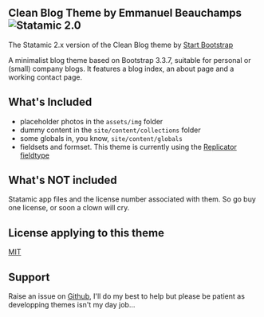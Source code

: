 ## Clean Blog Theme by Emmanuel Beauchamps ![Statamic 2.0](https://img.shields.io/badge/statamic-2.8-blue.svg?style=flat-square)

The Statamic 2.x version of the Clean Blog theme by [Start Bootstrap](https://startbootstrap.com/template-overviews/clean-blog/)
  
A minimalist blog theme based on Bootstrap 3.3.7, suitable for personal or (small) company blogs. It features a blog index, an about page and a working contact page.
  
## What's Included  
  
- placeholder photos in the `assets/img` folder
- dummy content in the `site/content/collections` folder
- some globals in, you know, `site/content/globals`
- fieldsets and formset. This theme is currently using the [Replicator fieldtype](https://docs.statamic.com/fieldtypes/replicator)
  
## What's NOT included  
  
Statamic app files and the license number associated with them.
So go buy one license, or soon a clown will cry.
  
## License applying to this theme  
  
[MIT](https://github.com/ebeauchamps/clean-blog-statamic/blob/master/LICENSE)
  
## Support  
  
Raise an issue on [Github](https://github.com/ebeauchamps/clean-blog-statamic/issues), I'll do my best to help but please be patient as developping themes isn't my day job...
